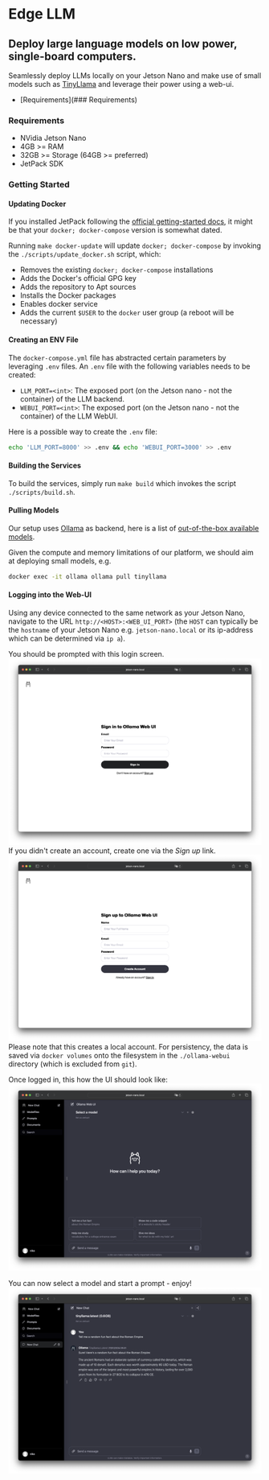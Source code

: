# Edge LLM
## Deploy large language models on low power, single-board computers.

Seamlessly deploy LLMs locally on your Jetson Nano and make use of small models such as [TinyLlama](https://huggingface.co/TinyLlama) and leverage their power using a web-ui.


- [Requirements](### Requirements)

### Requirements
- NVidia Jetson Nano
- 4GB >= RAM
- 32GB >= Storage (64GB >= preferred)
- JetPack SDK


### Getting Started

#### Updating Docker
If you installed JetPack following the [official getting-started docs](https://developer.nvidia.com/embedded/learn/get-started-jetson-nano-devkit), it might be that your `docker; docker-compose` version is somewhat dated. 

Running `make docker-update` will update `docker; docker-compose` by invoking the `./scripts/update_docker.sh` script, which:
- Removes the existing `docker; docker-compose` installations
- Adds the Docker's official GPG key
- Adds the repository to Apt sources
- Installs the Docker packages
- Enables docker service
- Adds the current `$USER` to the `docker` user group (a reboot will be necessary)


#### Creating an ENV File
The `docker-compose.yml` file has abstracted certain parameters by leveraging `.env` files. An `.env` file with the following variables needs to be created:
- `LLM_PORT=<int>`: The exposed port (on the Jetson nano - not the container) of the LLM backend. 
- `WEBUI_PORT=<int>`: The exposed port (on the Jetson nano - not the container) of the LLM WebUI. 

Here is a possible way to create the `.env` file:
```zsh
echo 'LLM_PORT=8000' >> .env && echo 'WEBUI_PORT=3000' >> .env
```

#### Building the Services
To build the services, simply run `make build` which invokes the script `./scripts/build.sh`.


#### Pulling Models
Our setup uses [Ollama](https://ollama.ai/) as backend, here is a list of [out-of-the-box available models](https://ollama.ai/library).

Given the compute and memory limitations of our platform, we should aim at deploying small models, e.g.
```zsh
docker exec -it ollama ollama pull tinyllama
```


#### Logging into the Web-UI
Using any device connected to the same network as your Jetson Nano, navigate to the URL `http://<HOST>:<WEB_UI_PORT>` (the `HOST` can typically be the `hostname` of your Jetson Nano e.g. `jetson-nano.local` or its ip-address which can be determined via `ip a`).

You should be prompted with this login screen. ![login screen](./inst/Ollama-WebUI-Login.png)
If you didn't create an account, create one via the *Sign up* link. ![login screen](./inst/Ollama-WebUI-Sign-Up.png) 
Please note that this creates a local account. For persistency, the data is saved via `docker volumes` onto the filesystem in the `./ollama-webui` directory (which is excluded from `git`).

Once logged in, this how the UI should look like: ![logged in screen](./inst/Ollama-WebUI-LoggedIn.png)

You can now select a model and start a prompt - enjoy! ![chat screen](./inst/Ollama-WebUI-Chat.png)
